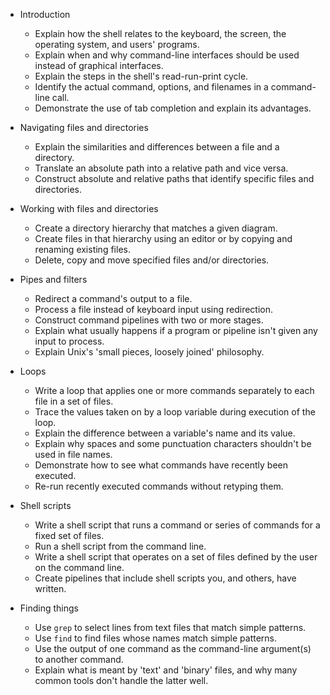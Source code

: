 - Introduction  
  - Explain how the shell relates to the keyboard, the screen, the operating system, and users' programs.
  - Explain when and why command-line interfaces should be used instead of graphical interfaces.
  - Explain the steps in the shell's read-run-print cycle.
  - Identify the actual command, options, and filenames in a command-line call.
  - Demonstrate the use of tab completion and explain its advantages.

- Navigating files and directories  
  - Explain the similarities and differences between a file and a directory.
  - Translate an absolute path into a relative path and vice versa.
  - Construct absolute and relative paths that identify specific files and directories.

- Working with files and directories  
  - Create a directory hierarchy that matches a given diagram.
  - Create files in that hierarchy using an editor or by copying and renaming existing files.
  - Delete, copy and move specified files and/or directories.

- Pipes and filters  
  - Redirect a command's output to a file.
  - Process a file instead of keyboard input using redirection.
  - Construct command pipelines with two or more stages.
  - Explain what usually happens if a program or pipeline isn't given any input to process.
  - Explain Unix's 'small pieces, loosely joined' philosophy.

- Loops  
  - Write a loop that applies one or more commands separately to each file in a set of files.
  - Trace the values taken on by a loop variable during execution of the loop.
  - Explain the difference between a variable's name and its value.
  - Explain why spaces and some punctuation characters shouldn't be used in file names.
  - Demonstrate how to see what commands have recently been executed.
  - Re-run recently executed commands without retyping them.

- Shell scripts  
  - Write a shell script that runs a command or series of commands for a fixed set of files.
  - Run a shell script from the command line.
  - Write a shell script that operates on a set of files defined by the user on the command line.
  - Create pipelines that include shell scripts you, and others, have written.

- Finding things  
  - Use `grep` to select lines from text files that match simple patterns.
  - Use `find` to find files whose names match simple patterns.
  - Use the output of one command as the command-line argument(s) to another command.
  - Explain what is meant by 'text' and 'binary' files, and why many common tools don't handle the latter well.